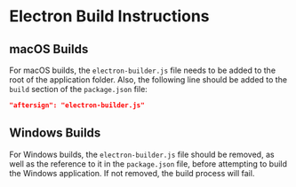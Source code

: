 # Electron Build Instructions

## macOS Builds

For macOS builds, the `electron-builder.js` file needs to be added to the root of the application folder. Also, the following line should be added to the `build` section of the `package.json` file:

```json
"aftersign": "electron-builder.js"
```

## Windows Builds

For Windows builds, the `electron-builder.js` file should be removed, as well as the reference to it in the `package.json` file, before attempting to build the Windows application. If not removed, the build process will fail.
